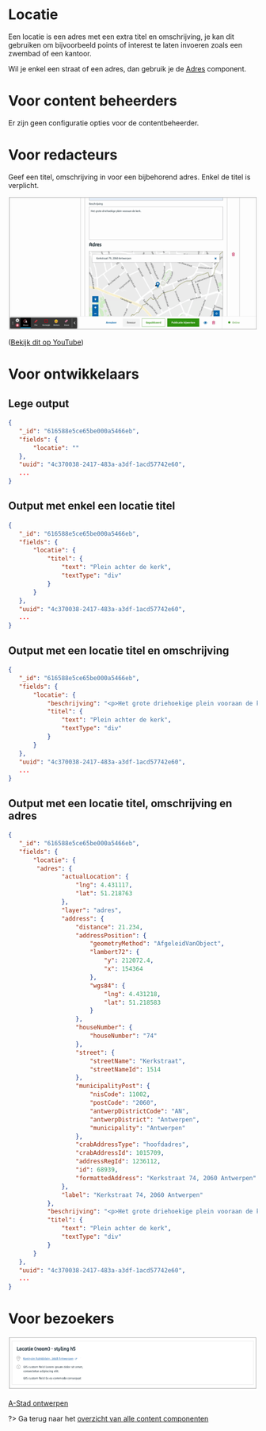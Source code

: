 # Locatie

Een locatie is een adres met een extra titel en omschrijving, je kan dit gebruiken om bijvoorbeeld points of interest te laten invoeren zoals een zwembad of een kantoor.

Wil je enkel een straat of een adres, dan gebruik je de [Adres](/redactie/content/inrichten-cc-adres) component. 

# Voor content beheerders

Er zijn geen configuratie opties voor de contentbeheerder.

# Voor redacteurs

Geef een titel, omschrijving in voor een bijbehorend adres. Enkel de titel is verplicht.


![locatie-redactie](../assets/locatie-redactie.png)

([Bekijk dit op YouTube](https://youtu.be/vvcy9RjtQLU ':target="_blank"'))

# Voor ontwikkelaars

## Lege output
```json
{
   "_id": "616588e5ce65be000a5466eb",
   "fields": {
       "locatie": ""
   },
   "uuid": "4c370038-2417-483a-a3df-1acd57742e60", 
   ...
}
```

## Output met enkel een locatie titel

```json
{
   "_id": "616588e5ce65be000a5466eb",
   "fields": {
       "locatie": {
           "titel": {
               "text": "Plein achter de kerk",
               "textType": "div"
           }
       }
   },
   "uuid": "4c370038-2417-483a-a3df-1acd57742e60", 
   ...
}
```

## Output met een locatie titel en omschrijving

```json
{
   "_id": "616588e5ce65be000a5466eb",
   "fields": {
       "locatie": {
           "beschrijving": "<p>Het grote driehoekige plein vooraan de kerk.</p>",
           "titel": {
               "text": "Plein achter de kerk",
               "textType": "div"
           }
       }
   },
   "uuid": "4c370038-2417-483a-a3df-1acd57742e60", 
   ...
}
```

## Output met een locatie titel, omschrijving en adres

```json
{
   "_id": "616588e5ce65be000a5466eb",
   "fields": {
       "locatie": {
        "adres": {
               "actualLocation": {
                   "lng": 4.431117,
                   "lat": 51.218763
               },
               "layer": "adres",
               "address": {
                   "distance": 21.234,
                   "addressPosition": {
                       "geometryMethod": "AfgeleidVanObject",
                       "lambert72": {
                           "y": 212072.4,
                           "x": 154364
                       },
                       "wgs84": {
                           "lng": 4.431218,
                           "lat": 51.218583
                       }
                   },
                   "houseNumber": {
                       "houseNumber": "74"
                   },
                   "street": {
                       "streetName": "Kerkstraat",
                       "streetNameId": 1514
                   },
                   "municipalityPost": {
                       "nisCode": 11002,
                       "postCode": "2060",
                       "antwerpDistrictCode": "AN",
                       "antwerpDistrict": "Antwerpen",
                       "municipality": "Antwerpen"
                   },
                   "crabAddressType": "hoofdadres",
                   "crabAddressId": 1015709,
                   "addressRegId": 1236112,
                   "id": 68939,
                   "formattedAddress": "Kerkstraat 74, 2060 Antwerpen"
               },
               "label": "Kerkstraat 74, 2060 Antwerpen"
           },
           "beschrijving": "<p>Het grote driehoekige plein vooraan de kerk.</p>",
           "titel": {
               "text": "Plein achter de kerk",
               "textType": "div"
           }
       }
   },
   "uuid": "4c370038-2417-483a-a3df-1acd57742e60", 
   ...
}
```

# Voor bezoekers
![locatie-bezoeker](../assets/locatie-bezoeker.png)

[A-Stad ontwerpen](https://xd.adobe.com/view/2266b523-5427-400b-57f1-d24fad05f06c-5457/screen/f4b7b726-9ef7-4844-9c1d-e4d065914a7e/)

?> Ga terug naar het [overzicht van alle content componenten](/redactie/content/inrichten-cc-standaard.md)